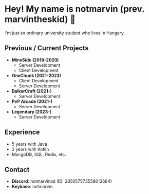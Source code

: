 # Hey! My name is notmarvin (prev. marvintheskid) 👋
I'm just an ordinary university student who lives in Hungary.

## Previous / Current Projects
* **MineSide (2018-2020)**
  * Server Development
  * Client Development
* **OneChunk (2021-2023)**
  * Client Development
  * Server Development
* **BalkerCraft (2021-)**
  * Server Development
* **PvP Arcade (2021-)**
  * Server Development
* **Legendary (2023-)**
  * Server Development

## Experience
* 5 years with Java
* 3 years with Kotlin
* MongoDB, SQL, Redis, etc.

## Contact
- **Discord**: notmarvinxd (ID: 285057573558812684)
- **Keybase**: notmarvin
